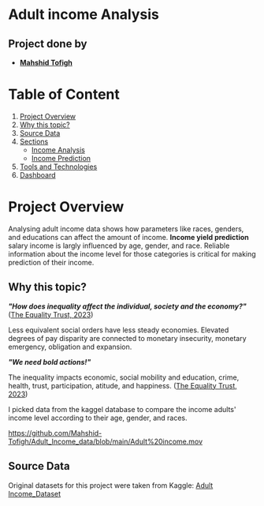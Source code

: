 # Adult income Analysis
## Project done by
- **[Mahshid Tofigh](https://github.com/Mahshid-Tofigh)**
# Table of Content
1. [Project Overview](#Project-Overview)
2. [Why this topic?](#why-this-topic?)
2. [Source Data](#Source-Data)
4. [Sections](#Sections)
    - [Income Analysis](#racial-income-analysis)
    - [Income Prediction](#gender-income-analysis)
5. [Tools and Technologies](#tools-and-technologies)
6. [Dashboard](#Dashboard)
   
# Project Overview
Analysing adult income data shows how parameters like races, genders, and educations can affect the amount of income.
**Income yield prediction** salary income is largly influenced by age, gender, and race. Reliable information about the income level for those categories is critical for making prediction of their income.

## Why this topic?
***"How does inequality affect the individual, society and the economy?"*** ([The Equality Trust, 2023](https://equalitytrust.org.uk/about-inequality/impacts#:~:text=Less%20equal%20societies%20have%20less,financial%20crisis%2C%20debt%20and%20inflation.))

Less equivalent social orders have less steady economies. Elevated degrees of pay disparity are connected to monetary insecurity, monetary emergency, obligation and expansion.

***"We need bold actions!"***  

The inequality impacts economic, social mobility and education, crime, health, trust, participation, atitude, and happiness. ([The Equality Trust, 2023]([https://www.fao.org/state-of-food-security-nutrition/en/](https://equalitytrust.org.uk/about-inequality/impacts#:~:text=Less%20equal%20societies%20have%20less,financial%20crisis%2C%20debt%20and%20inflation.)https://equalitytrust.org.uk/about-inequality/impacts#:~:text=Less%20equal%20societies%20have%20less,financial%20crisis%2C%20debt%20and%20inflation.))

I picked data from the kaggel database to compare the income adults' income level according to their age, gender, and races.


https://github.com/Mahshid-Tofigh/Adult_Income_data/blob/main/Adult%20income.mov


## Source Data
Original datasets for this project were taken from Kaggle: [Adult Income_Dataset](https://www.kaggle.com/datasets/wenruliu/adult-income-dataset)






